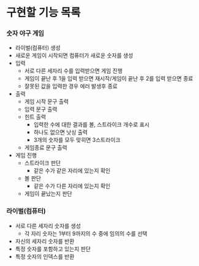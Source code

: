 # 구현할 기능 목록
### 숫자 야구 게임  
- 라이벌(컴퓨터) 생성
- 새로운 게임이 시작되면 컴퓨터가 새로운 숫자를 생성
- 입력
  - 서로 다른 세자리 수를 입력받으면 게임 진행
  - 게임이 끝난 후 1을 입력 받으면 재시작/게임이 끝난 후 2를 입력 받으면 종료
  - 잘못된 값을 입력한 경우 에러 발생후 종료
- 출력
  - 게임 시작 문구 출력
  - 입력 문구 출력
  - 힌트 출력
    - 입력한 수에 대한 결과를 볼, 스트라이크 개수로 표시
    - 하나도 없으면 낫싱 출력
    - 3개의 숫자를 모두 맞히면 3스트라이크
  - 게임종료 문구 출력
- 게임 진행
  - 스트라이크 판단 
    - 같은 수가 같은 자리에 있는지 확인
  - 볼 판단
    - 같은 수가 다른 자리에 있는지 확인
  - 게임이 끝났는지 판단
### 라이벌(컴퓨터)  
- 서로 다른 세자리 숫자를 생성
    - 각 자리 숫자는 1부터 9까지의 수 중에 임의의 수를 선택
- 자신의 세자리 숫자를 반환
- 특정 숫자를 포함하고 있는지 판단
- 특정 숫자의 인덱스를 반환